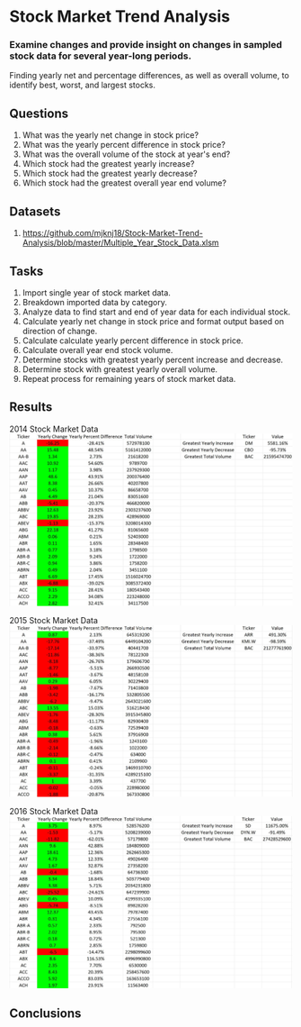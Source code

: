 # Stock Market Trend Analysis 

### Examine changes and provide insight on changes in sampled stock data for several year-long periods.

Finding yearly net and percentage differences, as well as overall volume, to identify best, worst, and largest stocks. 

## Questions

1. What was the yearly net change in stock price?
2. What was the yearly percent difference in stock price?
3. What was the overall volume of the stock at year's end?
4. Which stock had the greatest yearly increase?
5. Which stock had the greatest yearly decrease?
6. Which stock had the greatest overall year end volume?

## Datasets

1. https://github.com/mjknj18/Stock-Market-Trend-Analysis/blob/master/Multiple_Year_Stock_Data.xlsm

## Tasks

1. Import single year of stock market data.
2. Breakdown imported data by category.
3. Analyze data to find start and end of year data for each individual stock.
4. Calculate yearly net change in stock price and format output based on direction of change.
5. Calculate calculate yearly percent difference in stock price.
6. Calculate overall year end stock volume.
7. Determine stocks with greatest yearly percent increase and decrease.
8. Determine stock with greatest yearly overall volume.
9. Repeat process for remaining years of stock market data.

## Results

2014 Stock Market Data
<img src = "https://github.com/mjknj18/Stock-Market-Trend-Analysis/blob/master/2014_Data_Results.JPG">

2015 Stock Market Data
<img src = "https://github.com/mjknj18/Stock-Market-Trend-Analysis/blob/master/2015_Data_Results.JPG">

2016 Stock Market Data
<img src = "https://github.com/mjknj18/Stock-Market-Trend-Analysis/blob/master/2016_Data_Results.JPG">

## Conclusions
